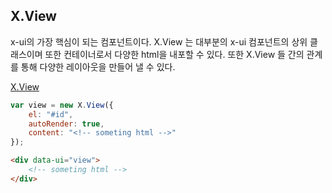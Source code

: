 ## X.View
x-ui의 가장 핵심이 되는 컴포넌트이다. X.View 는 대부분의 x-ui 컴포넌트의 상위 클래스이며 또한 컨테이너로서 다양한 html을 내포할 수 있다. 또한 X.View 들 간의 관계를 통해 다양한 레이아웃을 만들어 낼 수 있다.

[X.View](/assets/x-ui-1.1.1/doc/X.View.html)

```javascript
var view = new X.View({
	el: "#id",
	autoRender: true,
	content: "<!-- someting html -->"
});
```

```html
<div data-ui="view">
	<!-- someting html -->
</div>
```

